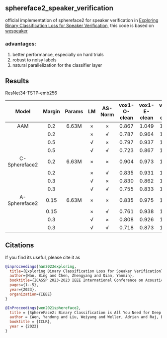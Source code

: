 ## sphereface2_speaker_verification

official implementation of sphereface2 for speaker verification in [Exploring Binary Classification Loss for Speaker Verification](https://ieeexplore.ieee.org/abstract/document/10094954), this code is based on [wespeaker](https://github.com/wenet-e2e/wespeaker)

### advantages:
1. better performance, especially on hard trials
2. robust to noisy labels
3. natural parallelization for the classifier layer

## Results

ResNet34-TSTP-emb256

| Model | Margin | Params | LM | AS-Norm | vox1-O-clean | vox1-E-clean | vox1-H-clean |
|:------:|:------:|:------:|:--:|:-------:|:------------:|:------------:|:------------:|
| AAM | 0.2 |6.63M | × | × | 0.867 | 1.049 | 1.959 |
|                      |    0.2 |  | × | √ | 0.787 | 0.964 | 1.726 |
|                      |   0.5 |   | √ | × | 0.797 | 0.937 | 1.695 |
|                      |   0.5  |  | √ | √ | 0.723 | 0.867 | 1.532 |
| C-Sphereface2 | 0.2 |6.63M | × | × | 0.904 | 0.973 | 1.737 |
|                      |  0.2 |      | × | √ | 0.835 | 0.931 | 1.652 |
|                      |  0.3 |     | √ | × | 0.830 | 0.862 | 1.510 |
|                      |  0.3 |     | √ | √ | 0.755 | 0.833 | 1.449 |
| A-Sphereface2 | 0.15 | 6.63M | × | × | 0.835 | 0.975 | 1.742 |
|                      |  0.15 |      | × | √ | 0.761 | 0.938 | 1.630 |
|                      |  0.3 |     | √ | × | 0.808 | 0.926 | 1.643 |
|                      |  0.3 |     | √ | √ | 0.718 | 0.873 | 1.526 |

## Citations
If you find its useful, please cite it as
```bibtex
@inproceedings{han2023exploring,
  title={Exploring Binary Classification Loss for Speaker Verification},
  author={Han, Bing and Chen, Zhengyang and Qian, Yanmin},
  booktitle={ICASSP 2023-2023 IEEE International Conference on Acoustics, Speech and Signal Processing (ICASSP)},
  pages={1--5},
  year={2023},
  organization={IEEE}
}

@InProceedings{wen2021sphereface2,
  title = {SphereFace2: Binary Classification is All You Need for Deep Face Recognition},
  author = {Wen, Yandong and Liu, Weiyang and Weller, Adrian and Raj, Bhiksha and Singh, Rita},
  booktitle = {ICLR},
  year = {2022}
}
```
